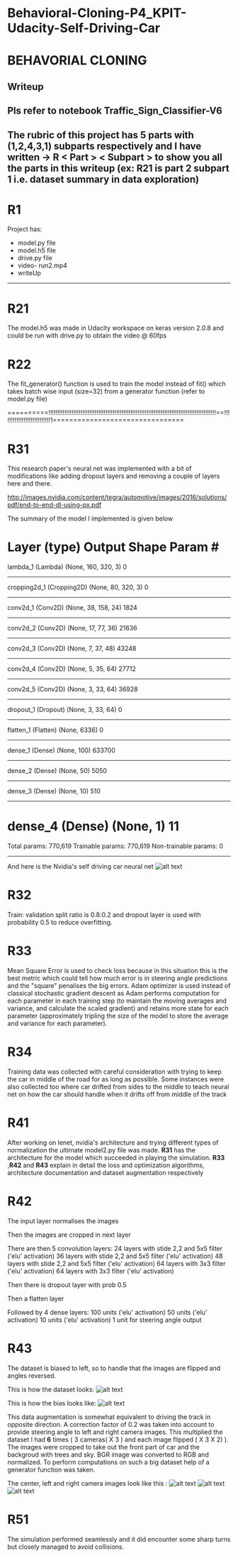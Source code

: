 # Behavioral-Cloning-P4_KPIT-Udacity-Self-Driving-Car
# **BEHAVORIAL CLONING** 

[//]: # (Image References)
[image1]: ./ImagesWriteUp/nvidianet.png "this network has 27 million connections and 250 thousand parameters"
[image2]: ./ImagesWriteUp/center_2018_12_24_15_08_30_440.jpg "centre image"
[image3]: ./ImagesWriteUp/left_2018_12_24_15_08_30_440.jpg "centre image"
[image4]: ./ImagesWriteUp/right_2018_12_24_15_08_30_440.jpg "centre image"

[image5]: ./ImagesWriteUp/driving-log-output.png "data in csv file"
[image6]: ./ImagesWriteUp/steeroriginal.png "steering wheel"


## Writeup

## Pls refer to notebook Traffic_Sign_Classifier-V6

## The rubric of this project has 5 parts with (1,2,4,3,1) subparts respectively and I have written ->                  R < Part > < Subpart >       to show you all the parts in this writeup (ex: R21 is part 2 subpart 1 i.e. dataset summary in data exploration)

# R1
Project has:
- model.py file
- model.h5 file
- drive.py file
- video- run2.mp4
- writeUp
---

# R21

The model.h5 was made in Udacity workspace on keras version 2.0.8 and could be run with drive.py to obtain the video @ 60fps


# R22

The fit_generator() function is used to train the model instead of fit() which takes batch wise input (size=32) from a generator function (refer to model.py file)


==========!!!!!!!!!!!!!!!!!!!!!!!!!!!!!!!!!!!!!!!!!!!!!!!!!!!!!!!!!!!!!!!!!!!!!!!!!!!!!!!!!!!!!!!!!!!!!!==!!!!!!!!!!!!!!!!!!!!!!!!!!!1================================
# R31

This research paper's neural net was implemented with a bit of modifications like adding dropout layers and removing a couple of layers here and there.

http://images.nvidia.com/content/tegra/automotive/images/2016/solutions/pdf/end-to-end-dl-using-px.pdf

The summary of the model I implemented is given below 

Layer (type)                 Output Shape              Param #   
=================================================================
lambda_1 (Lambda)            (None, 160, 320, 3)       0         
_________________________________________________________________
cropping2d_1 (Cropping2D)    (None, 80, 320, 3)        0         
_________________________________________________________________
conv2d_1 (Conv2D)            (None, 38, 158, 24)       1824      
_________________________________________________________________
conv2d_2 (Conv2D)            (None, 17, 77, 36)        21636     
_________________________________________________________________
conv2d_3 (Conv2D)            (None, 7, 37, 48)         43248     
_________________________________________________________________
conv2d_4 (Conv2D)            (None, 5, 35, 64)         27712     
_________________________________________________________________
conv2d_5 (Conv2D)            (None, 3, 33, 64)         36928     
_________________________________________________________________
dropout_1 (Dropout)          (None, 3, 33, 64)         0         
_________________________________________________________________
flatten_1 (Flatten)          (None, 6336)              0         
_________________________________________________________________
dense_1 (Dense)              (None, 100)               633700    
_________________________________________________________________
dense_2 (Dense)              (None, 50)                5050      
_________________________________________________________________
dense_3 (Dense)              (None, 10)                510       
_________________________________________________________________
dense_4 (Dense)              (None, 1)                 11        
=================================================================
Total params: 770,619
Trainable params: 770,619
Non-trainable params: 0
_________________________________________________________________

And here is the Nvidia's self driving car neural net 
![alt text][image1]


# R32

Train: validation split ratio is 0.8:0.2 and dropout layer is used with probability 0.5 to reduce overfitting.


# R33

Mean Square Error is used to check loss because in this situation this is the best metric which could tell how much error is in steering angle predictions and the "square" penalises the big errors. Adam optimizer is used instead of classical stochastic gradient descent as Adam performs computation for each parameter in each training step (to maintain the moving averages and variance, and calculate the scaled gradient) and retains more state for each parameter (approximately tripling the size of the model to store the average and variance for each parameter).

# R34 

Training data was collected with careful consideration with trying to keep the car in middle of the road for as long as possible. Some instances were also collected too where car drifted from sides to the middle to teach neural net on how the car should handle when it drifts off from middle of the track

# R41

After working on lenet, nvidia's architecture and trying different types of normalization the ultimate model2.py file was made. **R31** has the architecture for the model which succeeded in playing the simulation. **R33** ,**R42** and **R43** explain in detail the loss and optimization algorithms, architecture documentation and dataset augmentation respectively


# R42

The input layer normalises the images

Then the images are cropped in next layer

There are then 5 convolution layers:
	24 layers with stide 2,2 and 5x5 filter ('elu' activation)
	36 layers with stide 2,2 and 5x5 filter ('elu' activation)
	48 layers with stide 2,2 and 5x5 filter ('elu' activation)
	64 layers with 3x3 filter ('elu' activation)
	64 layers with 3x3 filter ('elu' activation)

Then there is dropout layer with prob 0.5

Then a flatten layer

Followed by 4 dense layers:
	100 units ('elu' activation)
	50 units ('elu' activation)
	10 units ('elu' activation)
	1 unit for steering angle output 
	


# R43

The dataset is biased to left, so to handle that the images are flipped and angles reversed.

This is how the dataset looks:
![alt text][image5]

This is how the bias looks like:
![alt text][image6]

 This data augmentation is somewhat equivalent to driving the track in opposite direction. A correction factor of 0.2 was taken into account to provide steering angle to left and right camera images. This multiplied the dataset I had **6** times ( 3 cameras( X 3 ) and each image flipped ( X 3 X 2) ). The images were cropped to take out the front part of car and the backgroud with trees and sky. BGR image was converted to RGB and normalized. To perform computations on such a big dataset help of a generator function was taken.

The center, left and right camera images look like this :
![alt text][image2]
![alt text][image3]
![alt text][image4]

# R51

The simulation performed seamlessly and it did encounter some sharp turns but closely managed to avoid collisions.

